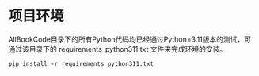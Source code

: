 # 项目环境

AllBookCode目录下的所有Python代码均已经通过Python=3.11版本的测试，可通过该目录下的 requirements_python311.txt 文件来完成环境的安装。

```shell
pip install -r requirements_python311.txt
```